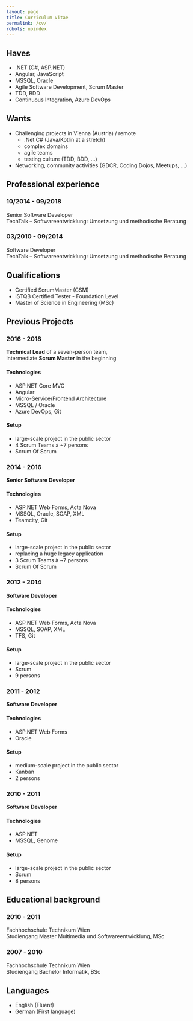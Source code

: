 ```yaml
---
layout: page
title: Curriculum Vitae
permalink: /cv/
robots: noindex
---
```

## Haves
 - .NET (C#, ASP.NET)
 - Angular, JavaScript
 - MSSQL, Oracle
 - Agile Software Development, Scrum Master
 - TDD, BDD
 - Continuous Integration, Azure DevOps
 
## Wants
 - Challenging projects in Vienna (Austria) / remote
   - .Net C# (Java/Kotlin at a stretch)
   - complex domains
   - agile teams
   - testing culture (TDD, BDD, ...)
 - Networking, community activities (GDCR, Coding Dojos, Meetups, ...)

## Professional experience

### 10/2014 - 09/2018
Senior Software Developer<br />
TechTalk – Softwareentwicklung: Umsetzung und methodische Beratung

### 03/2010 - 09/2014
Software Developer<br />
TechTalk – Softwareentwicklung: Umsetzung und methodische Beratung

## Qualifications
 - Certified ScrumMaster (CSM)
 - ISTQB Certified Tester - Foundation Level
 - Master of Science in Engineering (MSc)

## Previous Projects
### 2016 - 2018
**Technical Lead** of a seven-person team,<br />
intermediate **Scrum Master** in the beginning

#### Technologies
 - ASP.NET Core MVC
 - Angular
 - Micro-Service/Frontend Architecture
 - MSSQL / Oracle
 - Azure DevOps, Git

#### Setup
 - large-scale project in the public sector
 - 4 Scrum Teams à ~7 persons
 - Scrum Of Scrum

### 2014 - 2016
**Senior Software Developer**

#### Technologies
 - ASP.NET Web Forms, Acta Nova
 - MSSQL, Oracle, SOAP, XML
 - Teamcity, Git

#### Setup
 - large-scale project in the public sector
 - replacing a huge legacy application
 - 3 Scrum Teams à ~7 persons
 - Scrum Of Scrum

### 2012 - 2014
**Software Developer**
 
#### Technologies
 - ASP.NET Web Forms, Acta Nova
 - MSSQL, SOAP, XML
 - TFS, Git
 
#### Setup
 - large-scale project in the public sector
 - Scrum
 - 9 persons

### 2011 - 2012
**Software Developer**
 
#### Technologies
 - ASP.NET Web Forms
 - Oracle
 
#### Setup 
 - medium-scale project in the public sector
 - Kanban
 - 2 persons

### 2010 - 2011
**Software Developer**
 
#### Technologies
 - ASP.NET 
 - MSSQL, Genome

#### Setup
 - large-scale project in the public sector
 - Scrum
 - 8 persons

## Educational background

### 2010 - 2011
Fachhochschule Technikum Wien<br />
Studiengang Master Multimedia und Softwareentwicklung, MSc

### 2007 - 2010
Fachhochschule Technikum Wien<br />
Studiengang Bachelor Informatik, BSc

## Languages
 - English (Fluent)
 - German (First language)
